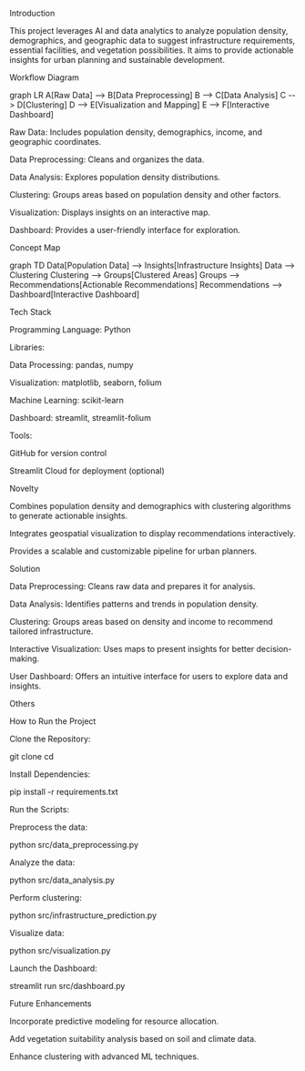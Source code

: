 Introduction

This project leverages AI and data analytics to analyze population density, demographics, and geographic data to suggest infrastructure requirements, essential facilities, and vegetation possibilities. It aims to provide actionable insights for urban planning and sustainable development.

Workflow Diagram

graph LR
A[Raw Data] --> B[Data Preprocessing]
B --> C[Data Analysis]
C --> D[Clustering]
D --> E[Visualization and Mapping]
E --> F[Interactive Dashboard]

Raw Data: Includes population density, demographics, income, and geographic coordinates.

Data Preprocessing: Cleans and organizes the data.

Data Analysis: Explores population density distributions.

Clustering: Groups areas based on population density and other factors.

Visualization: Displays insights on an interactive map.

Dashboard: Provides a user-friendly interface for exploration.

Concept Map

graph TD
Data[Population Data] --> Insights[Infrastructure Insights]
Data --> Clustering
Clustering --> Groups[Clustered Areas]
Groups --> Recommendations[Actionable Recommendations]
Recommendations --> Dashboard[Interactive Dashboard]

Tech Stack

Programming Language: Python

Libraries:

Data Processing: pandas, numpy

Visualization: matplotlib, seaborn, folium

Machine Learning: scikit-learn

Dashboard: streamlit, streamlit-folium

Tools:

GitHub for version control

Streamlit Cloud for deployment (optional)

Novelty

Combines population density and demographics with clustering algorithms to generate actionable insights.

Integrates geospatial visualization to display recommendations interactively.

Provides a scalable and customizable pipeline for urban planners.

Solution

Data Preprocessing: Cleans raw data and prepares it for analysis.

Data Analysis: Identifies patterns and trends in population density.

Clustering: Groups areas based on density and income to recommend tailored infrastructure.

Interactive Visualization: Uses maps to present insights for better decision-making.

User Dashboard: Offers an intuitive interface for users to explore data and insights.

Others

How to Run the Project

Clone the Repository:

git clone <repository-url>
cd <repository-folder>

Install Dependencies:

pip install -r requirements.txt

Run the Scripts:

Preprocess the data:

python src/data_preprocessing.py

Analyze the data:

python src/data_analysis.py

Perform clustering:

python src/infrastructure_prediction.py

Visualize data:

python src/visualization.py

Launch the Dashboard:

streamlit run src/dashboard.py

Future Enhancements

Incorporate predictive modeling for resource allocation.

Add vegetation suitability analysis based on soil and climate data.

Enhance clustering with advanced ML techniques.
